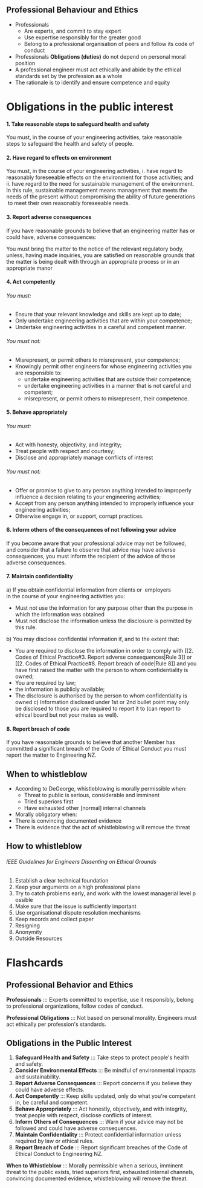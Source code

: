 ## Professional Behaviour and Ethics
- Professionals
	- Are experts, and commit to stay expert
	- Use expertise responsibly for the greater good
	- Belong to a professional organisation of peers and follow its code of conduct
- Professionals **Obligations (duties)** do not depend on personal moral position
- A professional engineer must act ethically and abide by the ethical standards set by the profession as a whole
- The rationale is to identify and ensure competence and equity

# Obligations in the public interest
#### 1. Take reasonable steps to safeguard health and safety
You must, in the course of your engineering activities, take reasonable steps to safeguard the health and safety of people.
#### 2. Have regard to effects on environment
You must, in the course of your engineering activities,
i. have regard to reasonably foreseeable effects on the environment for those activities; and
ii. have regard to the need for sustainable management of the environment. In this rule, sustainable management means management that meets the needs of the present without compromising the ability of future generations  to meet their own reasonably foreseeable needs.
#### 3. Report adverse consequences
If you have reasonable grounds to believe that an engineering matter has or could have, adverse consequences:

You must bring the matter to the notice of the relevant regulatory body, unless, having made inquiries, you are satisfied on reasonable grounds that the matter is being dealt with through an appropriate process or in an appropriate manor
#### 4. Act competently
###### You must:
- Ensure that your relevant knowledge and skills are kept up to date;
- Only undertake engineering activities that are within your competence;
- Undertake engineering activities in a careful and competent manner.
###### You must not:
- Misrepresent, or permit others to misrepresent, your competence;
- Knowingly permit other engineers for whose engineering activities you are responsible to:
	- undertake engineering activities that are outside their competence;
	- undertake engineering activities in a manner that is not careful and competent; 
	- misrepresent, or permit others to misrepresent, their competence.
#### 5. Behave appropriately
###### You must:
- Act with honesty, objectivity, and integrity;
- Treat people with respect and courtesy;
- Disclose and appropriately manage conflicts of interest
###### You must not:
- Offer or promise to give to any person anything intended to improperly influence a decision relating to your engineering activities;
- Accept from any person anything intended to improperly influence your engineering activities;
- Otherwise engage in, or support, corrupt practices.
#### 6. Inform others of the consequences of not following your advice
If you become aware that your professional advice may not be followed, 
and consider that a failure to observe that advice may have adverse consequences, 
you must inform the recipient of the advice of those adverse consequences.
#### 7. Maintain confidentiality

a) If you obtain confidential information from clients or  employers in the course of your engineering activities you:
- Must not use the information for any purpose other than the purpose in which the information was obtained
- Must not disclose the information unless the disclosure is permitted by this rule.

b) You may disclose confidential information if, and to the extent that:
- You are required to disclose the information in order to comply with [[2. Codes of Ethical Practice#3. Report adverse consequences|Rule 3]] or [[2. Codes of Ethical Practice#8. Report breach of code|Rule 8]] and you have first raised the matter with the person to whom confidentiality is owned;
- You are required by law;
- the information is publicly available;
- The disclosure is authorised by the person to whom confidentiality is owned
c) Information disclosed under 1st or 2nd bullet point may only be disclosed to those you are required to report it to (can report to ethical board but not your mates as well).
#### 8. Report breach of code
If you have reasonable grounds to believe that another Member has committed a significant breach of the Code of Ethical Conduct you must report the matter to Engineering NZ.

## When to whistleblow
- According to DeGeorge, whistleblowing is morally permissible when:
	- Threat to public is serious, considerable and imminent
	- Tried superiors first
	- Have exhausted other \[normal] internal channels
- Morally obligatory when:
- There is convincing documented evidence
- There is evidence that the act of whistleblowing will remove the threat
## How to whistleblow
###### IEEE Guidelines for Engineers Dissenting on Ethical Grounds 
1. Establish a clear technical foundation 
2. Keep your arguments on a high professional plane 
3. Try to catch problems early, and work with the lowest managerial level possible 
4. Make sure that the issue is sufficiently important
5. Use organisational dispute resolution mechanisms 
6. Keep records and collect paper 
7. Resigning
8. Anonymity 
9. Outside Resources
# Flashcards
## **Professional Behavior and Ethics**

**Professionals** ::: Experts committed to expertise, use it responsibly, belong to professional organizations, follow codes of conduct.

**Professional Obligations** ::: Not based on personal morality. Engineers must act ethically per profession's standards.

## Obligations in the Public Interest

1. **Safeguard Health and Safety** ::: Take steps to protect people's health and safety.
2. **Consider Environmental Effects** ::: Be mindful of environmental impacts and sustainability.
3. **Report Adverse Consequences** ::: Report concerns if you believe they could have adverse effects.
4. **Act Competently** ::: Keep skills updated, only do what you're competent in, be careful and competent.
5. **Behave Appropriately** ::: Act honestly, objectively, and with integrity, treat people with respect, disclose conflicts of interest.
6. **Inform Others of Consequences** ::: Warn if your advice may not be followed and could have adverse consequences.
7. **Maintain Confidentiality** ::: Protect confidential information unless required by law or ethical rules.
8. **Report Breach of Code** ::: Report significant breaches of the Code of Ethical Conduct to Engineering NZ.

**When to Whistleblow** ::: Morally permissible when a serious, imminent threat to the public exists, tried superiors first, exhausted internal channels, convincing documented evidence, whistleblowing will remove the threat.
